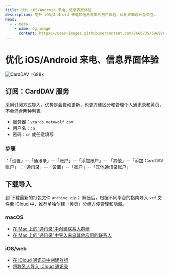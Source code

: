 ```yaml
---
title: 优化 iOS/Android 来电、信息界面体验
description: 提升 iOS/Android 来电和信息界面的用户体验，优化界面设计与交互。
head:
  - - meta
    - name: og:image
      content: https://user-images.githubusercontent.com/2666735/59692672-0b6bdf00-9218-11e9-881e-5856e263f3aa.png
---
```


# 优化 iOS/Android 来电、信息界面体验

![CardDAV =688x](https://user-images.githubusercontent.com/2666735/59692672-0b6bdf00-9218-11e9-881e-5856e263f3aa.png '优化 iOS/Android 来电、信息界面体验')

<!-- ## 使用指南 -->

## 订阅：CardDAV 服务

采用订阅方式导入，优势是会自动更新，也更方便区分和管理个人通讯录和黄页，不会混合两种列表。

- 服务器：`vcards.metowolf.com`
- 用户名：`cn`
- 密码：`cn` 或任意填写

### 步骤

<Pill
  name="iOS"
  link="https://support.apple.com/zh-sg/guide/iphone/ipha0d932e96/ios"
  icon="lineicons:ios"
  alt="ios图标"
/>：「设置」--「通讯录」--「账户」--「添加账户」-- 「其他」--「添加 CardDAV 账户」
<Pill
  name="Mac"
  link="https://support.apple.com/zh-cn/guide/contacts/adrb7e5aaa2a/mac"
  icon="wpf:mac-os"
  alt="mac os图标"
/>：「通讯录」--「设置」--「账户」--「其他通讯录账户」

## 下载导入

到 <Pill name="vCards" link="https://github.com/metowolf/vCards/releases" :image="{ light: 'https://i.theojs.cn/logo/github.svg', dark: 'https://i.theojs.cn/logo/github-dark.svg'}" alt="github图标" />下载最新的打包文件 `archive.zip`；
解压后，根据不同平台的指南导入 `vcf` 文件至 iCloud 中，推荐单独创建「黄页」分组方便管理和隐藏。

### macOS

- [在 Mac 上的“通讯录”中创建联系人群组](https://support.apple.com/zh-cn/guide/contacts/adrb3280fe91/12.0/mac/10.14)
- [在 Mac 上的“通讯录”中导入来自其他应用的联系人](https://support.apple.com/zh-cn/guide/contacts/adrbk1457/mac)

### iOS/web

- [在 iCloud 通讯录中创建群组](https://support.apple.com/kb/PH2667?locale=zh_CN)
- [将联系人导入 iCloud 通讯录](https://support.apple.com/kb/ph3605?locale=zh_CN)
